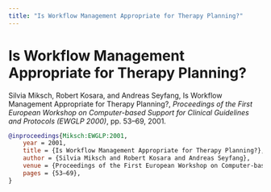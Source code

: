 ```yaml
---
title: "Is Workflow Management Appropriate for Therapy Planning?"
---
```


# Is Workflow Management Appropriate for Therapy Planning?

Silvia Miksch, Robert Kosara, and Andreas Seyfang, Is Workflow Management Appropriate for Therapy Planning?, _Proceedings of the First European Workshop on Computer-based Support for Clinical Guidelines and Protocols (EWGLP 2000)_, pp. 53–69, 2001.


```bibtex
@inproceedings{Miksch:EWGLP:2001,
	year = 2001,
	title = {Is Workflow Management Appropriate for Therapy Planning?},
	author = {Silvia Miksch and Robert Kosara and Andreas Seyfang},
	venue = {Proceedings of the First European Workshop on Computer-based Support for Clinical Guidelines and Protocols (EWGLP 2000)},
	pages = {53–69},
}
```

